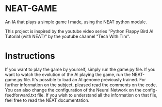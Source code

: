 # NEAT-GAME
An IA that plays a simple game I made, using the NEAT python module.

This project is inspired by the youtube video series "Python Flappy Bird AI Tutorial (with NEAT)" by the youtube channel "Tech With Tim".

# Instructions 
If you want to play the game by yourself, simply run the game.py file. 
If you want to watch the evolution of the AI playing the game, run the NEAT-game.py file. It's possible to load an AI genome previously trained. For further information on the subject, pleased read the comments on the code. 
You can also change the configuration of the Neural Network on the config-feedforward.txt file. If you wish to understand all the information on that file, feel free to read the NEAT documentation.
